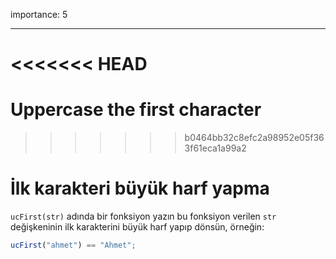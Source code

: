 importance: 5

---

<<<<<<< HEAD
=======
# Uppercase the first character
>>>>>>> b0464bb32c8efc2a98952e05f363f61eca1a99a2

# İlk karakteri büyük harf yapma

`ucFirst(str)` adında bir fonksiyon yazın bu fonksiyon verilen `str` değişkeninin ilk karakterini büyük harf yapıp dönsün, örneğin:

```js
ucFirst("ahmet") == "Ahmet";
```
